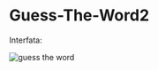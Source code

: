 # Guess-The-Word2
Interfata:

![guess the word](https://user-images.githubusercontent.com/80225992/117656603-3a3f2580-b1a1-11eb-8063-adace1eca2fb.png)
